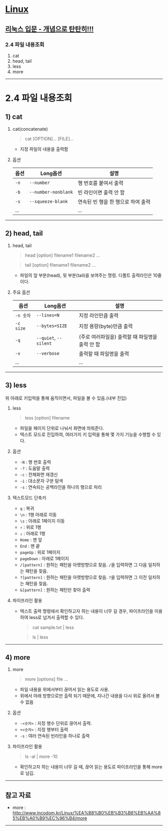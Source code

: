 
# <a href = "../README.md" target="_blank">Linux</a>
## <a href = "README.md" target="_blank">리눅스 입문 - 개념으로 탄탄히!!!</a>
### 2.4 파일 내용조회
1) cat
2) head, tail
3) less
4) more

---

# 2.4 파일 내용조회

## 1) cat

1. cat(concatenate)
   > cat [OPTION]... [FILE]...
   - 지정 파일의 내용을 출력함


2. 옵션

   |옵션|Long옵션|설명| 
   |---|---|---|
   |`-n`|`--number`| 행 번호를 붙여서 출력|
   |`-b`|`--number-nonblank`| 빈 라인이면 출력 안 함|
   |`-s`|`--squeeze-blank`| 연속된 빈 행을 한 행으로 하여 출력|
   |...| | ...|

---

## 2) head, tail

1. head, tail
   > head [option] filename1 filename2 ...
   
   > tail [option] filename1 filename2 ...

   - 파일의 앞 부분(head), 뒷 부분(tail)을 보여주는 명령. 디폴트 출력라인은 10줄이다.


2. 주요 옵션

   |옵션|Long옵션|설명| 
   |---|---|---|
   |`-n 숫자`|`--lines=N`| 지정 라인만큼 출력|
   |`-c size`|`--bytes=SIZE`| 지정 용량(byte)만큼 출력 |
   |`-q`|`--quiet`, `--silent`| (주로 여러파일을) 출력할 때 파일명을 출력 안 함|
   |`-v`|`--verbose`| 출력할 때 파일명을 출력 |
   |...| | ...|


---

## 3) less
위 아래로 키입력을 통해 움직이면서, 파일을 볼 수 있음.(내부 진입)

1. less
   > less [option] filename
   - 파일을 페이지 단위로 나눠서 화면에 띄워준다.
   - 텍스트 모드로 진입하여, 여러가지 키 입력을 통해 몇 가지 기능을 수행할 수 있다. 

2. 옵션
   - `-N` : 행 번호 출력
   - `-?` : 도움말 출력
   - `-c` : 전체화면 재갱신
   - `-i` : 대소문자 구분 탐색
   - `-s` : 연속되는 공백라인을 하나의 행으로 처리


3. 텍스트모드 단축키
   - `q` : 복귀
   - `\n` : 1행 아래로 이동
   - `\s` : 아래로 1페이지 이동
   - `↑` : 위로 1행
   - `↓` : 아래로 1행
   - `Home` : 맨 앞
   - `End` : 맨 끝
   - `pageUp` : 위로 1페이지
   - `pageDown` : 아래로 1페이지
   - `/[pattern]` : 원하는 패턴을 아랫방향으로 찾음. `/`을 입력하면 그 다음 일치하는 패턴을 찾음.
   - `?[pattern]` : 원하는 패턴을 아랫방향으로 찾음. `?`을 입력하면 그 이전 일치하는 패턴을 찾음.
   - `&[pattern]` : 원하는 패턴만 찾아 출력


4. 파이프라인 활용
   - 텍스트 출력 명령에서 확인하고자 하는 내용이 너무 길 경우, 파이프라인을 이용하여 less로 넘겨서 출력할 수 있다.
     > cat sample.txt | less
     
     > ls | less


---

## 4) more



1. more
   > more [options] file ...
   - 파일 내용을 위에서부터 끊어서 읽는 용도로 사용.
   - 위에서 아래 방향으로만 출력 되기 때문에, 지나간 내용을 다시 위로 올려서 볼 수 없음


2. 옵션
   - `-<숫자>` : 지정 행수 단위로 끊어서 출력.
   - `+<숫자>` : 지정 행부터 출력
   - `-s` : 여러 연속된 빈라인을 하나로 출력


3. 파이프라인 활용 
   > ls -al | more -10
   - 확인하고자 하는 내용이 너무 길 때, 끊어 읽는 용도로 파이프라인을 통해 more로 넘김.

---

## 참고 자료
- more : <a href="http://www.incodom.kr/Linux/%EA%B8%B0%EB%B3%B8%EB%AA%85%EB%A0%B9%EC%96%B4/more" target="_blank">http://www.incodom.kr/Linux/%EA%B8%B0%EB%B3%B8%EB%AA%85%EB%A0%B9%EC%96%B4/more </a>
---